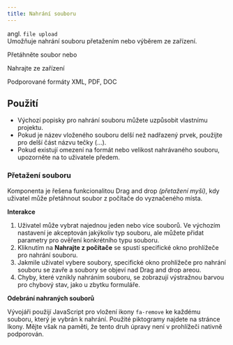 ```yaml
---
title: Nahrání souboru
---
```


<script setup>
import DocumentationLinks from '../.vitepress/theme/components/DocumentationLinks.vue'
</script>

angl. `file upload`<br>
Umožňuje nahrání souboru přetažením nebo výběrem ze zařízení.

<div class="sample-content">
    <gov-form-file expanded name="test-me-c">
        <p>Přetáhněte soubor nebo</p>
        <p>
            <gov-button variant="primary" type="outlined">
                Nahrajte ze zařízení
            </gov-button>
        </p>
        <p class="gov-text--s">
            Podporované formáty XML, PDF, DOC
        </p>
    </gov-form-file>
</div>

<DocumentationLinks
storybookUrl="/storybook/?path=/docs/components-form-file--docs"
documentationUrl="/komponenty/dokumentace/gov-file" />

## Použití
- Výchozí popisky pro nahrání souboru můžete uzpůsobit vlastnímu projektu.
- Pokud je název vloženého souboru delší než nadřazený prvek, použijte pro delší část názvu tečky (…).
- Pokud existují omezení na formát nebo velikost nahrávaného souboru, upozorněte na to uživatele předem.

### Přetažení souboru
     
Komponenta je řešena funkcionalitou Drag and drop *(přetažení myší)*, kdy uživatel může přetáhnout soubor z počítače do vyznačeného místa.

**Interakce**

1. Uživatel může vybrat najednou jeden nebo více souborů. Ve výchozím nastavení je akceptován jakýkoliv typ souboru, ale můžete přidat parametry pro ověření konkrétního typu souboru.
2. Kliknutím na **Nahrajte z počítače** se spustí specifické okno prohlížeče pro nahrání souboru.
3. Jakmile uživatel vybere soubory, specifické okno prohlížeče pro nahrání souboru se zavře a soubory se objeví nad Drag and drop areou.
4. Chyby, které vznikly nahráním souboru, se zobrazují výstražnou barvou pro chybový stav, jako u zbytku formuláře.

**Odebrání nahraných souborů**

Vývojáři použijí JavaScript pro vložení ikony `fa-remove` ke každému souboru, který je vybrán k nahrání. Použité piktogramy najdete na stránce Ikony. Mějte však na paměti, že tento druh úpravy není v prohlížeči nativně podporován.
